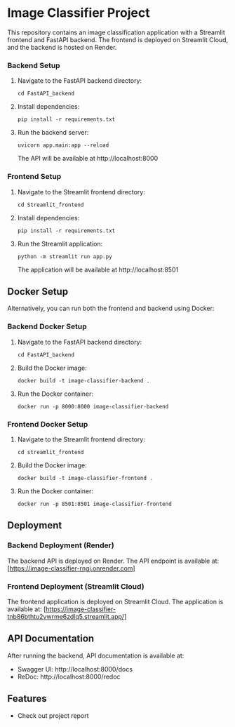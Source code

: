 # Image Classifier Project

This repository contains an image classification application with a Streamlit frontend and FastAPI backend. The frontend is deployed on Streamlit Cloud, and the backend is hosted on Render.

### Backend Setup

1. Navigate to the FastAPI backend directory:
   ```
   cd FastAPI_backend
   ```

2. Install dependencies:
   ```
   pip install -r requirements.txt
   ```

3. Run the backend server:
   ```
   uvicorn app.main:app --reload
   ```
   The API will be available at http://localhost:8000

### Frontend Setup

1. Navigate to the Streamlit frontend directory:
   ```
   cd Streamlit_frontend
   ```

2. Install dependencies:
   ```
   pip install -r requirements.txt
   ```

3. Run the Streamlit application:
   ```
   python -m streamlit run app.py
   ```
   The application will be available at http://localhost:8501

## Docker Setup

Alternatively, you can run both the frontend and backend using Docker:

### Backend Docker Setup

1. Navigate to the FastAPI backend directory:
   ```
   cd FastAPI_backend
   ```

2. Build the Docker image:
   ```
   docker build -t image-classifier-backend .
   ```

3. Run the Docker container:
   ```
   docker run -p 8000:8000 image-classifier-backend
   ```

### Frontend Docker Setup

1. Navigate to the Streamlit frontend directory:
   ```
   cd streamlit_frontend
   ```

2. Build the Docker image:
   ```
   docker build -t image-classifier-frontend .
   ```

3. Run the Docker container:
   ```
   docker run -p 8501:8501 image-classifier-frontend
   ```

## Deployment

### Backend Deployment (Render)

The backend API is deployed on Render. The API endpoint is available at:
[https://image-classifier-rngj.onrender.com]

### Frontend Deployment (Streamlit Cloud)

The frontend application is deployed on Streamlit Cloud. The application is available at:
[https://image-classifier-tnb86bthtu2vwrme6zdlq5.streamlit.app/]

## API Documentation

After running the backend, API documentation is available at:
- Swagger UI: http://localhost:8000/docs
- ReDoc: http://localhost:8000/redoc

## Features

- Check out project report
